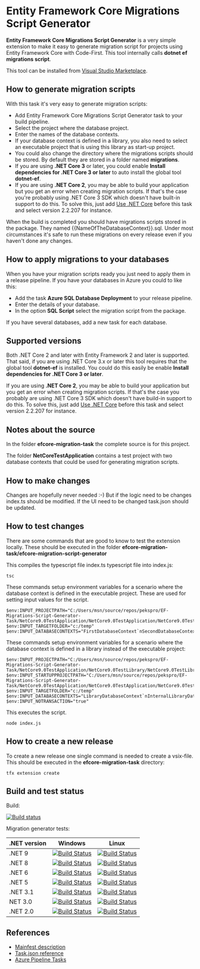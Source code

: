 # Entity Framework Core Migrations Script Generator

**Entity Framework Core Migrations Script Generator** is a very simple extension
to make it easy to generate migration script for projects using Entity Framework
Core with Code-First. This tool internally calls **dotnet ef migrations
script**.

This tool can be installed from [Visual Studio
Marketplace](https://marketplace.visualstudio.com/items?itemName=pekspro.pekspro-efcore-migration-script-generator).

## How to generate migration scripts

With this task it's very easy to generate migration scripts:

* Add Entity Framework Core Migrations Script Generator task to your build
  pipeline.
* Select the project where the database project.
* Enter the names of the database contexts.
* If your database context is defined in a library, you also need to select an
  executable project that is using this library as start-up project.
* You could also change the directory where the migrations scripts should be
  stored. By default they are stored in a folder named **migrations**.
* If you are using **.NET Core 3** or later, you could enable **Install
  dependencies for .NET Core 3 or later** to auto install the global tool
  **dotnet-ef**.
* If you are using **.NET Core 2**, you may be able to build your application
  but you get an error when creating migration scripts. If that's the case
  you're probably using .NET Core 3 SDK which doesn't have built-in support to
  do this. To solve this, just add [Use .NET
  Core](https://docs.microsoft.com/en-gb/azure/devops/pipelines/tasks/tool/dotnet-core-tool-installer?view=azure-devops)
  before this task and select version 2.2.207 for instance.

When the build is completed you should have migrations scripts stored in the
package. They named {{NameOfTheDatabaseContext}}.sql. Under most circumstances
it's safe to run these migrations on every release even if you haven't done any
changes.

## How to apply migrations to your databases

When you have your migration scripts ready you just need to apply them in a
release pipeline. If you have your databases in Azure you could to like this:

* Add the task **Azure SQL Database Deployment** to your release pipeline.
* Enter the details of your database.
* In the option **SQL Script** select the migration script from the package.

If you have several databases, add a new task for each database.

## Supported versions

Both .NET Core 2 and later with Entity Framework 2 and later is supported. That
said, if you are using .NET Core 3.x or later this tool requires that the global
tool **dotnet-ef** is installed. You could do this easily be enable **Install
dependencies for .NET Core 3 or later**.

If you are using **.NET Core 2**, you may be able to build your application but
you get an error when creating migration scripts. If that's the case you
probably are using .NET Core 3 SDK which doesn't have build-in support to do
this. To solve this, just add [Use .NET
Core](https://docs.microsoft.com/en-gb/azure/devops/pipelines/tasks/tool/dotnet-core-tool-installer?view=azure-devops)
before this task and select version 2.2.207 for instance.

## Notes about the source

In the folder **efcore-migration-task** the complete source is for this project.

The folder **NetCoreTestApplication** contains a test project with two database
contexts that could be used for generating migration scripts.

## How to make changes

Changes are hopefully never needed :-) But if the logic need to be changes
index.ts should be modified. If the UI need to be changed task.json should be
updated.

## How to test changes

There are some commands that are good to know to test the extension locally.
These should be executed in the folder
**efcore-migration-task/efcore-migration-script-generator**

This compiles the typescript file index.ts typescript file into index.js:

    tsc

These commands setup environment variables for a scenario where the database
context is defined in the executable project. These are used for setting input
values for the script.

    $env:INPUT_PROJECTPATH="C:/Users/msn/source/repos/pekspro/EF-Migrations-Script-Generator-Task/NetCore9.0TestApplication/NetCore9.0TestApplication/NetCore9.0TestApplication.csproj"
    $env:INPUT_TARGETFOLDER="c:/temp"
    $env:INPUT_DATABASECONTEXTS="FirstDatabaseContext`nSecondDatabaseContext"

These commands setup environment variables for a scenario where the database
context is defined in a library instead of the executable project:

    $env:INPUT_PROJECTPATH="C:/Users/msn/source/repos/pekspro/EF-Migrations-Script-Generator-Task/NetCore9.0TestApplication/NetCore9.0TestLibrary/NetCore9.0TestLibrary.csproj"
    $env:INPUT_STARTUPPROJECTPATH="C:/Users/msn/source/repos/pekspro/EF-Migrations-Script-Generator-Task/NetCore9.0TestApplication/NetCore9.0TestApplication/NetCore9.0TestApplication.csproj"
    $env:INPUT_TARGETFOLDER="c:/temp"
    $env:INPUT_DATABASECONTEXTS="LibraryDatabaseContext`nInternalLibraryDatabaseContext"
    $env:INPUT_NOTRANSACTION="true"

This executes the script.

    node index.js

## How to create a new release

To create a new release one single command is needed to create a vsix-file. This
should be executed in the **efcore-migration-task** directory:

    tfx extension create

## Build and test status

Build:

[![Build
status](https://dev.azure.com/pekspro/EF-Migrations-Script-Generator-Task/_apis/build/status/Build%20extension)](https://dev.azure.com/pekspro/EF-Migrations-Script-Generator-Task/_build/latest?definitionId=11)

Migration generator tests:

|.NET version | Windows | Linux |
|-------------|---------|-------|
| .NET 9      | [![Build Status](https://pekspro.visualstudio.com/EF-Migrations-Script-Generator-Task/_apis/build/status%2FTest%20Migration%20Windows%20.Net%209?branchName=master)](https://pekspro.visualstudio.com/EF-Migrations-Script-Generator-Task/_build/latest?definitionId=45&branchName=master) | [![Build Status](https://pekspro.visualstudio.com/EF-Migrations-Script-Generator-Task/_apis/build/status%2FTest%20Migration%20Linux%20.Net%209?branchName=master)](https://pekspro.visualstudio.com/EF-Migrations-Script-Generator-Task/_build/latest?definitionId=44&branchName=master) |
| .NET 8      | [![Build Status](https://pekspro.visualstudio.com/EF-Migrations-Script-Generator-Task/_apis/build/status%2FTest%20Migration%20Windows%20.Net%208?branchName=master)](https://pekspro.visualstudio.com/EF-Migrations-Script-Generator-Task/_build/latest?definitionId=47&branchName=master) | [![Build Status](https://pekspro.visualstudio.com/EF-Migrations-Script-Generator-Task/_apis/build/status%2FTest%20Migration%20Linux%20.Net%208?branchName=master)](https://pekspro.visualstudio.com/EF-Migrations-Script-Generator-Task/_build/latest?definitionId=46&branchName=master) |
| .NET 6      | [![Build Status](https://pekspro.visualstudio.com/EF-Migrations-Script-Generator-Task/_apis/build/status%2FTest%20Migration%20Windows%20.Net%206?branchName=master)](https://pekspro.visualstudio.com/EF-Migrations-Script-Generator-Task/_build/latest?definitionId=49&branchName=master) | [![Build Status](https://pekspro.visualstudio.com/EF-Migrations-Script-Generator-Task/_apis/build/status%2FTest%20Migration%20Linux%20.Net%206?branchName=master)](https://pekspro.visualstudio.com/EF-Migrations-Script-Generator-Task/_build/latest?definitionId=48&branchName=master) |
| .NET 5      | [![Build Status](https://pekspro.visualstudio.com/EF-Migrations-Script-Generator-Task/_apis/build/status%2FTest%20Migration%20Windows%20.Net%205?branchName=master)](https://pekspro.visualstudio.com/EF-Migrations-Script-Generator-Task/_build/latest?definitionId=51&branchName=master) | [![Build Status](https://pekspro.visualstudio.com/EF-Migrations-Script-Generator-Task/_apis/build/status%2FTest%20Migration%20Linux%20.Net%205?branchName=master)](https://pekspro.visualstudio.com/EF-Migrations-Script-Generator-Task/_build/latest?definitionId=50&branchName=master) |
| .NET 3.1    | [![Build Status](https://pekspro.visualstudio.com/EF-Migrations-Script-Generator-Task/_apis/build/status%2FTest%20Migration%20Windows%20.Net%203.1?branchName=master)](https://pekspro.visualstudio.com/EF-Migrations-Script-Generator-Task/_build/latest?definitionId=57&branchName=master) | [![Build Status](https://pekspro.visualstudio.com/EF-Migrations-Script-Generator-Task/_apis/build/status%2FTest%20Migration%20Linux%20.Net%203.1?branchName=master)](https://pekspro.visualstudio.com/EF-Migrations-Script-Generator-Task/_build/latest?definitionId=56&branchName=master) |
| NET 3.0     | [![Build Status](https://pekspro.visualstudio.com/EF-Migrations-Script-Generator-Task/_apis/build/status%2FTest%20Migration%20Windows%20.Net%203?branchName=master)](https://pekspro.visualstudio.com/EF-Migrations-Script-Generator-Task/_build/latest?definitionId=53&branchName=master) | [![Build Status](https://pekspro.visualstudio.com/EF-Migrations-Script-Generator-Task/_apis/build/status%2FTest%20Migration%20Linux%20.Net%203?branchName=master)](https://pekspro.visualstudio.com/EF-Migrations-Script-Generator-Task/_build/latest?definitionId=52&branchName=master) |
| .NET 2.0    | [![Build Status](https://pekspro.visualstudio.com/EF-Migrations-Script-Generator-Task/_apis/build/status%2FTest%20Migration%20Windows%20.Net%202?branchName=master)](https://pekspro.visualstudio.com/EF-Migrations-Script-Generator-Task/_build/latest?definitionId=55&branchName=master) | [![Build Status](https://pekspro.visualstudio.com/EF-Migrations-Script-Generator-Task/_apis/build/status%2FTest%20Migration%20Linux%20.Net%202?branchName=master)](https://pekspro.visualstudio.com/EF-Migrations-Script-Generator-Task/_build/latest?definitionId=54&branchName=master) |

## References

* [Mainfest
  description](https://docs.microsoft.com/sv-se/azure/devops/extend/develop/manifest)
* [Task.json
  reference](https://raw.githubusercontent.com/Microsoft/vsts-task-lib/master/tasks.schema.json)
* [Azure Pipeline Tasks](https://github.com/Microsoft/azure-pipelines-tasks)
